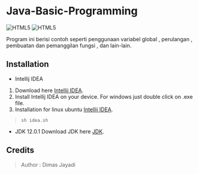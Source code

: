 # Java-Basic-Programming
<img alt="HTML5" src="https://img.shields.io/badge/-Java-brightgreen.svg?&style=for-the-badge&logo=java&logoColor=white"/> <img alt="HTML5" src="https://img.shields.io/badge/-Open%20Source-lightgrey.svg?&style=for-the-badge&logo=love&logoColor=white"/>

Program ini berisi contoh seperti penggunaan variabel global , perulangan , pembuatan dan pemanggilan fungsi , dan lain-lain.

## Installation
* Intellij IDEA

1. Download here [Intellij IDEA](https://www.jetbrains.com/idea/download/#section=windows).
2. Install Intellij IDEA on your device. For windows just double click on .exe file.
3. Installation for linux ubuntu [Intellij IDEA](https://www.jetbrains.com/idea/download/#section=linux).
> ```sh idea.sh```

* JDK 12.0.1
Download JDK here [JDK](https://www.oracle.com/java/technologies/javase/jdk12-archive-downloads.html).

## Credits
> Author : Dimas Jayadi
